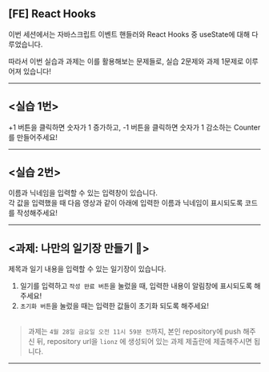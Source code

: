## [FE] React Hooks

이번 세션에서는 자바스크립트 이벤트 핸들러와 React Hooks 중 useState에 대해 다루었습니다.

따라서 이번 실습과 과제는 이를 활용해보는 문제들로, 실습 2문제와 과제 1문제로 이루어져 있습니다!

---

## <실습 1번>

+1 버튼을 클릭하면 숫자가 1 증가하고, -1 버튼을 클릭하면 숫자가 1 감소하는 Counter를 만들어주세요!

---

## <실습 2번>

이름과 닉네임을 입력할 수 있는 입력창이 있습니다.  
각 값을 입력했을 때 다음 영상과 같이 아래에 입력한 이름과 닉네임이 표시되도록 코드를 작성해주세요!

---

## <과제: 나만의 일기장 만들기 📝>

제목과 일기 내용을 입력할 수 있는 일기장이 있습니다.

1. 일기를 입력하고 `작성 완료 버튼`을 눌렀을 때, 입력한 내용이 알림창에 표시되도록 해주세요!
2. `초기화 버튼`을 눌렀을 때는 입력한 값들이 초기화 되도록 해주세요!  
   <br/>

> 과제는 `4월 28일 금요일 오전 11시 59분 전`까지, 본인 repository에 push 해주신 뒤, repository url을 `lionz` 에 생성되어 있는 과제 제출란에 제출해주시면 됩니다.

---
